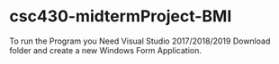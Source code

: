 # csc430-midtermProject-BMI
To run the Program you Need
Visual Studio 2017/2018/2019
Download folder and create a new Windows Form Application.
